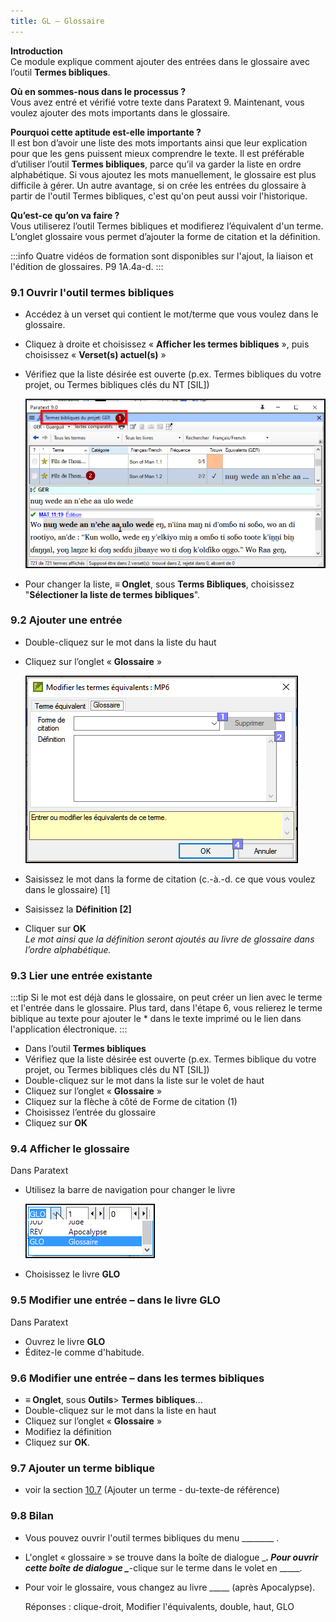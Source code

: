 ```yaml
---
title: GL – Glossaire
---
```

**Introduction**  
Ce module explique comment ajouter des entrées dans le glossaire avec l’outil **Termes bibliques**.

**Où en sommes-nous dans le processus ?**  
Vous avez entré et vérifié votre texte dans Paratext 9. Maintenant, vous voulez ajouter des mots importants dans le glossaire.

**Pourquoi cette aptitude est-elle importante ?**  
Il est bon d’avoir une liste des mots importants ainsi que leur explication pour que les gens puissent mieux comprendre le texte. Il est préférable d’utiliser l’outil **Termes bibliques**, parce qu’il va garder la liste en ordre alphabétique. Si vous ajoutez les mots manuellement, le glossaire est plus difficile à gérer. Un autre avantage, si on crée les entrées du glossaire à partir de l'outil Termes bibliques, c'est qu'on peut aussi voir l'historique.

**Qu’est-ce qu’on va faire ?**  
Vous utiliserez l’outil Termes bibliques et modifierez l’équivalent d'un terme. L’onglet glossaire vous permet d’ajouter la forme de citation et la définition.

:::info
Quatre vidéos de formation sont disponibles sur l'ajout, la liaison et l'édition de glossaires. P9 1A.4a-d.
:::

### 9.1 Ouvrir l'outil termes bibliques

-   Accédez à un verset qui contient le mot/terme que vous voulez dans le glossaire.
-   Cliquez à droite et choisissez « **Afficher les termes bibliques** », puis choisissez « **Verset(s) actuel(s)** »
-   Vérifiez que la liste désirée est ouverte (p.ex. Termes bibliques du votre projet, ou Termes bibliques clés du NT [SIL])

    ![](media/93e1fe70671407bd8f9604460a7ebb4a.png)

-   Pour changer la liste, **≡ Onglet**, sous **Terms Bibliques**, choisissez "**Sélectioner la liste de termes bibliques**".

### 9.2 Ajouter une entrée

-   Double-cliquez sur le mot dans la liste du haut
-   Cliquez sur l’onglet « **Glossaire** »

    ![](media/fd3567a645efc61883dee75bd6b492db.png)

-   Saisissez le mot dans la forme de citation (c.-à.-d. ce que vous voulez dans le glossaire) [1]
-   Saisissez la **Définition [2]**
-   Cliquer sur **OK**  
    *Le mot ainsi que la définition seront ajoutés au livre de glossaire dans l’ordre alphabétique.*

### 9.3 Lier une entrée existante

:::tip
Si le mot est déjà dans le glossaire, on peut créer un lien avec le terme et l'entrée dans le glossaire. Plus tard, dans l'étape 6, vous relierez le terme biblique au texte pour ajouter le \* dans le texte imprimé ou le lien dans l'application électronique.
:::

-   Dans l’outil **Termes bibliques**
-   Vérifiez que la liste désirée est ouverte (p.ex. Termes biblique du votre projet, ou Termes bibliques clés du NT [SIL])
-   Double-cliquez sur le mot dans la liste sur le volet de haut
-   Cliquez sur l’onglet « **Glossaire** »
-   Cliquez sur la flèche à côté de Forme de citation (1)
-   Choisissez l’entrée du glossaire
-   Cliquez sur **OK**

### 9.4 Afficher le glossaire

Dans Paratext

-   Utilisez la barre de navigation pour changer le livre

    ![](media/f8f0c92eaf0b5d56e4b7b300a8d5bf04.png)

-   Choisissez le livre **GLO**

### 9.5 Modifier une entrée – dans le livre GLO

Dans Paratext

-   Ouvrez le livre **GLO**
-   Éditez-le comme d'habitude.

### 9.6 Modifier une entrée – dans les termes bibliques

-   **≡ Onglet**, sous **Outils**\> **Termes** **bibliques**...
-   Double-cliquez sur le mot dans la liste en haut
-   Cliquez sur l’onglet « **Glossaire** »
-   Modifiez la définition
-   Cliquez sur **OK**.

### 9.7 Ajouter un terme biblique

-   voir la section [10.7](10.BT.md#107Add) (Ajouter un terme - du-texte-de référence)

### 9.8 Bilan

-   Vous pouvez ouvrir l'outil termes bibliques du menu \_______\_ .
-   L'onglet « glossaire » se trouve dans la boîte de dialogue \________. Pour ouvrir cette boîte de dialogue \________-clique sur le terme dans le volet en \_____.
-   Pour voir le glossaire, vous changez au livre \____\_ (après Apocalypse).

    Réponses : clique-droit, Modifier l'équivalents, double, haut, GLO
